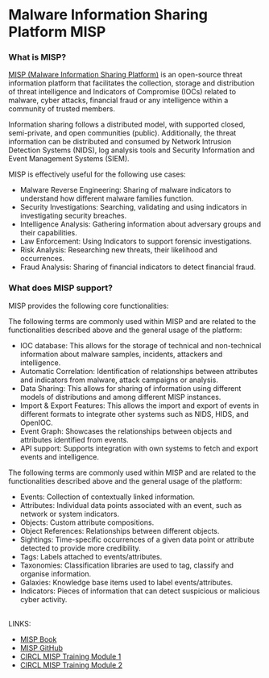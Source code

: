 # Malware Information Sharing Platform MISP

### What is MISP?

[MISP (Malware Information Sharing Platform)](https://www.misp-project.org/) is an open-source threat information platform that facilitates the collection, storage and distribution of threat intelligence and Indicators of Compromise (IOCs) related to malware, cyber attacks, financial fraud or any intelligence within a community of trusted members.&#x20;

Information sharing follows a distributed model, with supported closed, semi-private, and open communities (public). Additionally, the threat information can be distributed and consumed by Network Intrusion Detection Systems (NIDS), log analysis tools and Security Information and Event Management Systems (SIEM).

MISP is effectively useful for the following use cases:

* Malware Reverse Engineering: Sharing of malware indicators to understand how different malware families function.
* Security Investigations: Searching, validating and using indicators in investigating security breaches.
* Intelligence Analysis: Gathering information about adversary groups and their capabilities.
* Law Enforcement: Using Indicators to support forensic investigations.
* Risk Analysis: Researching new threats, their likelihood and occurrences.
* Fraud Analysis: Sharing of financial indicators to detect financial fraud.

### What does MISP support?&#x20;

MISP provides the following core functionalities:

The following terms are commonly used within MISP and are related to the functionalities described above and the general usage of the platform:

* IOC database: This allows for the storage of technical and non-technical information about malware samples, incidents, attackers and intelligence.
* Automatic Correlation: Identification of relationships between attributes and indicators from malware, attack campaigns or analysis.
* Data Sharing: This allows for sharing of information using different models of distributions and among different MISP instances.
* Import & Export Features: This allows the import and export of events in different formats to integrate other systems such as NIDS, HIDS, and OpenIOC.
* Event Graph: Showcases the relationships between objects and attributes identified from events.
* API support: Supports integration with own systems to fetch and export events and intelligence.

The following terms are commonly used within MISP and are related to the functionalities described above and the general usage of the platform:

* Events: Collection of contextually linked information.
* Attributes: Individual data points associated with an event, such as network or system indicators.
* Objects: Custom attribute compositions.
* Object References: Relationships between different objects.
* Sightings: Time-specific occurrences of a given data point or attribute detected to provide more credibility.
* Tags: Labels attached to events/attributes.
* Taxonomies: Classification libraries are used to tag, classify and organise information.
* Galaxies: Knowledge base items used to label events/attributes.
* Indicators: Pieces of information that can detect suspicious or malicious cyber activity.

\
LINKS:

* [MISP Book](https://www.circl.lu/doc/misp/)
* [MISP GitHub](https://github.com/MISP/)
* [CIRCL MISP Training Module 1](https://www.youtube.com/watch?v=aM7czPsQyaI)
* [CIRCL MISP Training Module 2](https://www.youtube.com/watch?v=Jqp8CVHtNVk)
